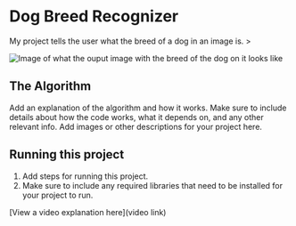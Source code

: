 # Dog Breed Recognizer

 My project tells the user what the breed of a dog in an image is. > 

![Image of what the ouput image with the breed of the dog on it looks like](https://i.imgur.com/5QbZLmw.png)

## The Algorithm

Add an explanation of the algorithm and how it works. Make sure to include details about how the code works, what it depends on, and any other relevant info. Add images or other descriptions for your project here. 


## Running this project

1. Add steps for running this project.
2. Make sure to include any required libraries that need to be installed for your project to run.

[View a video explanation here](video link)
